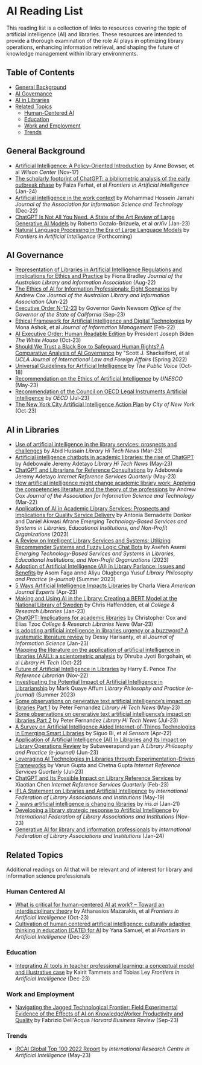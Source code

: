 #  AI Reading List

This reading list is a collection of links to resources covering the topic of artificial intelligence (AI) and libraries. These resources are intended to provide a thorough examination of the role AI plays in optimizing library operations, enhancing information retrieval, and shaping the future of knowledge management within library environments.

## Table of Contents

* [General Background](general)
* [AI Governance](governance)
* [AI in Libraries](libraries)
* [Related Topics](related)
  * [Human-Centered AI](human-centered)
  * [Education](education)
  * [Work and Employment](work)
  * [Trends](trends)

<a name="general" />

## General Background

* [Artificial Intelligence: A Policy-Oriented Introduction](https://www.wilsoncenter.org/publication/artificial-intelligence-policy-oriented-introduction) by Anne Bowser, et al *Wilson Center* (Nov-17)
* [The scholarly footprint of ChatGPT: a bibliometric analysis of the early outbreak phase](https://www.frontiersin.org/articles/10.3389/frai.2023.1270749/full) by Faiza Farhat, et al *Frontiers in Artificial Intelligence* (Jan-24)
* [Artificial intelligence in the work context](https://asistdl.onlinelibrary.wiley.com/doi/10.1002/asi.24730) by Mohammad Hossein Jarrahi *Journal of the Association for Information Science and Technology* (Dec-22)
* [ChatGPT Is Not All You Need. A State of the Art Review of Large Generative AI Models](https://arxiv.org/abs/2301.04655) by Roberto Gozalo-Brizuela, et al *arXiv* (Jan-23)
* [Natural Language Processing in the Era of Large Language Models](https://www.frontiersin.org/articles/10.3389/frai.2023.1350306/full) by *Frontiers in Artificial Intelligence* (Forthcoming)

<a name="governance" />

## AI Governance

* [Representation of Libraries in Artificial Intelligence Regulations and Implications for Ethics and Practice](https://www.tandfonline.com/doi/full/10.1080/24750158.2022.2101911) by Fiona Bradley *Journal of the Australian Library and Information Association* (Aug-22)
* [The Ethics of AI for Information Professionals: Eight Scenarios](https://www.tandfonline.com/doi/full/10.1080/24750158.2022.2084885) by Andrew Cox *Journal of the Australian Library and Information Association* (Jun-22)
* [Executive Order N-12-23](https://www.gov.ca.gov/wp-content/uploads/2023/09/AI-EO-No.12-_-GGN-Signed.pdf) by Governor Gavin Newsom *Office of the Governor of the State of California* (Sep-23)
* [Ethical Framework for Artificial Intelligence and Digital Technologies](https://www.sciencedirect.com/science/article/abs/pii/S0268401221001262) by Mona Ashok, et al *Journal of Information Management* (Feb-22)
* [AI Executive  Order: Human Readable Edition](https://heystacks.com/doc/1381/ai-eo-human-readable-edition-view-only) by President Joseph Biden *The White House* (Oct-23)
* [Should We Trust a Black Box to Safeguard Human Rights? A Comparative Analysis of AI Governance](https://escholarship.org/uc/item/1k39n4t9) by "Scott J. Shackelford, et al *UCLA Journal of International Law and Foreign Affairs* (Spring 2022)
* [Universal Guidelines for Artificial Intelligence](https://archive.epic.org/international/AIGuidleinesDRAFT20180910.pdf) by *The Public Voice* (Oct-18)
* [Recommendation on the Ethics of Artificial Intelligence](https://www.unesco.org/en/articles/recommendation-ethics-artificial-intelligence) by *UNESCO* (May-23)
* [Recommendation of the Council on OECD Legal Instruments Artificial Intelligence](https://legalinstruments.oecd.org/en/instruments/OECD-LEGAL-0449) by *OECD* (Jul-23)
* [The New York City Artificial Intelligence Action Plan](https://www.nyc.gov/assets/oti/downloads/pdf/reports/artificial-intelligence-action-plan.pdf) by *City of New York* (Oct-23)

<a name="libraries" />

## AI in Libraries

* [Use of artificial intelligence in the library services: prospects and challenges](https://www.emerald.com/insight/content/doi/10.1108/LHTN-11-2022-0125/full/html) by Abid Hussain *Library Hi Tech News* (Mar-23)
* [Artificial intelligence chatbots in academic libraries: the rise of ChatGPT](https://www.emerald.com/insight/content/doi/10.1108/LHTN-01-2023-0007/full/html) by Adebowale Jeremy Adetayo *Library Hi Tech News* (May-23)
* [ChatGPT and Librarians for Reference Consultations](https://www.tandfonline.com/doi/full/10.1080/10875301.2023.2203681) by Adebowale Jeremy Adetayo *Internet Reference Services Quarterly* (May-23)
* [How artificial intelligence might change academic library work: Applying the competencies literature and the theory of the professions](https://asistdl.onlinelibrary.wiley.com/doi/10.1002/asi.24635) by Andrew Cox *Journal of the Association for Information Science and Technology* (Mar-22)
* [Application of AI in Academic Library Services: Prospects and Implications for Quality Service Delivery](https://www.igi-global.com/gateway/chapter/328664) by Antonia Bernadette Donkor and Daniel Akwasi Afrane *Emerging Technology-Based Services and Systems in Libraries, Educational Institutions, and Non-Profit Organizations* (2023)
* [A Review on Intelligent Library Services and Systems: Utilizing Recommender Systems and Fuzzy Logic Chat Bots](https://www.igi-global.com/gateway/chapter/328667) by Asefeh Asemi *Emerging Technology-Based Services and Systems in Libraries, Educational Institutions, and Non-Profit Organizations* (2023)
* [Adoption of Artificial Intelligence (AI) in Library Parlance: Issues and Benefits](https://digitalcommons.unl.edu/libphilprac/7691/) by Asom Faga annd Aliyu Olugbenga Yusuf *Library Philosophy and Practice (e-journal)* (Summer 2023)
* [5 Ways Artificial Intelligence Impacts Libraries](https://www.aje.com/arc/ways-artificial-intelligence-impacts-libraries/) by Charla Viera *American Journal Experts* (Apr-23)
* [Making and Using AI in the Library: Creating a BERT Model at the National Library of Sweden](https://crl.acrl.org/index.php/crl/article/view/25748) by Chris Haffendden, et al *College & Research Libraries* (Jan-23)
* [ChatGPT: Implications for academic libraries](https://crln.acrl.org/index.php/crlnews/article/view/25821) by Christopher Cox and Elias Tzoc *College & Research Libraries News* (Mar-23)
* [Is adopting artificial intelligence in libraries urgency or a buzzword? A systematic literature review](https://journals.sagepub.com/doi/10.1177/01655515221141034) by Dessy Harisanty, et al *Journal of Information Science* (Jan-23)
* [Mapping the literature on the application of artificial intelligence in libraries (AAIL): a scientometric analysis](https://www.emerald.com/insight/content/doi/10.1108/LHT-07-2022-0331/full/html) by Dhruba Jyoti Borgohain, et al *Library Hi Tech* (Oct-22)
* [Future of Artificial Intelligence in Libraries](https://www.tandfonline.com/doi/abs/10.1080/02763877.2022.2140741) by Harry E. Pence *The Reference Librarian* (Nov-22)
* [Investigating the Potential Impact of Artificial Intelligence in Librarianship](https://digitalcommons.unl.edu/libphilprac/7849/) by Mark Quaye Affum *Library Philosophy and Practice (e-journal)* (Summer 2023)
* [Some observations on generative text artificial intelligence’s impact on libraries Part 1](https://www.emerald.com/insight/content/doi/10.1108/LHTN-05-2023-0076/full/html) by Peter Fernandez *Library Hi Tech News* (May-23)
* [Some observations on generative text artificial intelligence’s impact on libraries Part 2](https://www.emerald.com/insight/content/doi/10.1108/LHTN-05-2023-0080/full/html) by Peter Fernandez *Library Hi Tech News* (Jul-23)
* [A Survey on Artificial Intelligence Aided Internet-of-Things Technologies in Emerging Smart Libraries](https://www.mdpi.com/1424-8220/22/8/2991) by Siguo Bi, et al *Sensors* (Apr-22)
* [Application of Artificial Intelligence (AI) In Libraries and Its Impact on Library Operations Review](https://papers.ssrn.com/sol3/papers.cfm?abstract_id=4528216) by Subaveerapandiyan A *Library Philosophy and Practice (e-journal)* (Jun-23)
* [Leveraging AI Technologies in Libraries through Experimentation-Driven Frameworks](https://www.tandfonline.com/doi/full/10.1080/10875301.2023.2240773) by Varun Gupta and Chetna Gupta *Internet Reference Services Quarterly* (Jul-23)
* [ChatGPT and Its Possible Impact on Library Reference Services](https://www.tandfonline.com/doi/full/10.1080/10875301.2023.2181262) by Xiaotian Chen *Internet Reference Services Quarterly* (Feb-23)
* [IFLA Statement on Libraries and Artificial Intelligence](https://www.ifla.org/wp-content/uploads/2019/05/assets/faife/ifla_statement_on_libraries_and_artificial_intelligence.pdf) by  *International Federation of Library Associations and Institutions* (May-19)
* [7 ways artificial intelligence is changing libraries](https://iris.ai/academics/7-ways-ai-changes-libraries/) by  *iris.ai* (Jan-21)
* [Developing a library strategic response to Artificial Intelligence](https://www.ifla.org/g/ai/developing-a-library-strategic-response-to-artificial-intelligence/) by  *International Federation of Library Associations and Institutions* (Nov-23)
* [Generative AI for library and information professionals](https://www.ifla.org/g/ai/generative-ai/) by  *International Federation of Library Associations and Institutions* (Jan-24)

<a name="related" />

## Related Topics

Additional readings on AI that will be relevant and of interest for library and information science professionals

<a name="human-centered" />

### Human Centered AI

* [What is critical for human-centered AI at work? – Toward an interdisciplinary theory](https://pubmed.ncbi.nlm.nih.gov/38028661/) by Athanasios Mazarakis, et al *Frontiers in Artificial Intelligence* (Oct-23)
* [Cultivation of human centered artificial intelligence: culturally adaptive thinking in education (CATE) for AI](https://www.frontiersin.org/articles/10.3389/frai.2023.1198180/full) by Yana Samuel, et al *Frontiers in Artificial Intelligence* (Dec-23)

<a name="education" />

### Education

* [Integrating AI tools in teacher professional learning: a conceptual model and illustrative case](https://www.frontiersin.org/articles/10.3389/frai.2023.1255089/full) by Kairit Tammets and Tobias Ley *Frontiers in Artificial Intelligence* (Dec-23)

<a name="work" />

### Work and Employment

* [Navigating the Jagged Technological Frontier: Field Experimental Evidence of the Effects of AI on KnowledgeWorker Productivity and Quality](https://www.hbs.edu/ris/Publication%20Files/24-013_d9b45b68-9e74-42d6-a1c6-c72fb70c7282.pdf) by Fabrizio Dell'Acqua *Harvard Business Review* (Sep-23)

<a name="trends" />

### Trends

* [IRCAI Global Top 100 2022 Report](https://ircai.org/project/ircai-global-top-100-2022-report/) by *International Research Centre in Artificial Intelligence* (May-23)






